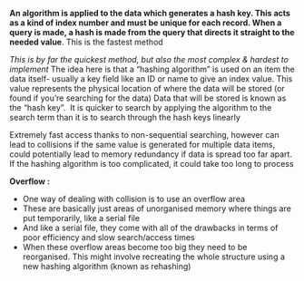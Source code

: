 **An algorithm is applied to the data which generates a hash key. This acts as a kind of index number and must be unique for each record. When a query is made, a hash is made from the query that directs it straight to the needed value**. This is the fastest method

*This is by far the quickest method, but also the most complex & hardest to implement*
The idea here is that a “hashing algorithm” is used on an item the data itself- usually a key field like an ID or name to give an index value. This value represents the physical location of where the data will be stored (or found if you’re searching for the data)
Data that will be stored is known as the “hash key”. 
It is quicker to search by applying the algorithm to the search term than it is to search through the hash keys linearly

Extremely fast access thanks to non-sequential searching, however can lead to collisions if the same value is generated for multiple data items, could potentially lead to memory redundancy if data is spread too far apart. If the hashing algorithm is too complicated, it could take too long to process

**Overflow :**
- One way of dealing with collision is to use an overflow area
- These are basically just areas of unorganised memory where things are put temporarily, like a serial file
- And like a serial file, they come with all of the drawbacks in terms of poor efficiency and slow search/access times 
- When these overflow areas become too big they need to be reorganised. This might involve recreating the whole structure using a new hashing algorithm (known as rehashing)